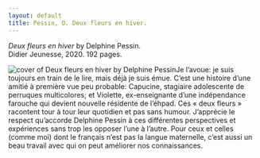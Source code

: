 ```yaml
---
layout: default
title: Pessin, D. Deux fleurs en hiver.
---
```

<p><span class="title"><em>Deux fleurs en hiver</em></span> by Delphine Pessin.<br>
<span class="publisher">Didier Jeunesse, 2020. 192 pages.</span></p>
<img src="https://didier-jeunesse.com/sites/default/files/images/livres/couv/9782278098293-001-T.jpeg" class="img" alt="cover of Deux fleurs en hiver by Delphine Pessin">Je l’avoue: je suis toujours en train de le lire, mais déjà je suis émue. C’est une histoire d’une amitié à première vue peu probable: Capucine, stagiaire adolescente de perruques multicolores; et Violette, ex-enseignante d’une indépendance farouche qui devient nouvelle résidente de l’éhpad. Ces « deux fleurs » racontent tour à tour leur quotidien et pas sans humour. J’apprécie le respect qu’accorde Delphine Pessin à ces différentes perspectives et expériences sans trop les opposer l’une à l’autre. Pour ceux et celles (comme moi) dont le français n’est pas la langue maternelle, c’est aussi un beau travail avec qui on peut améliorer nos connaissances.
